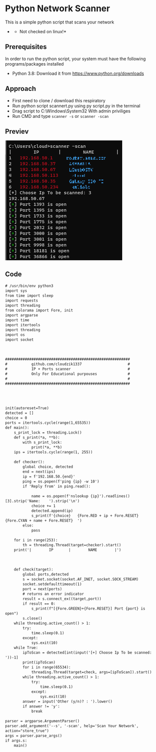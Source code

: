 # Python Network Scanner

This is a simple python script that scans your network
* * Not checked on linux!*
## Prerequisites

In order to run the python script, your system must have the following programs/packages installed
* Python 3.8: Download it from https://www.python.org/downloads

## Approach
* First need to clone / download this respiratory
* Run python script scannert.py using py script.py in the terminal
* Drag script to C:\Windows\System32 With admin priviliges
* Run CMD and type `scanner -s` or `scanner -scan`
## Previev 
<img src="Images/Previev.png">

## Code
```
# /usr/bin/env python3
import sys
from time import sleep
import requests
import threading
from colorama import Fore, init
import argparse
import time
import itertools
import threading
import os
import socket



#########################################################
#           github.com/cloudzik1337                     #
#           IP + Ports scanner                          #
#           Only For Educational purpouses              #
#                                                       #
#########################################################




init(autoreset=True)
detected = []
choice = 0
ports = itertools.cycle(range(1,65535))
def main():
    s_print_lock = threading.Lock()
    def s_print(*a, **b):
        with s_print_lock:
            print(*a, **b)
    ips = itertools.cycle(range(1, 255))
    
    def checker():
        global choice, detected
        end = next(ips)
        ip = f'192.168.50.{end}'
        ping = os.popen(f'ping {ip} -w 10')
        if 'Reply from' in ping.read():
            
            name = os.popen(f'nslookup {ip}').readlines()[3].strip('Name:    ').strip('\n')
            choice += 1
            detected.append(ip)
            s_print(f'{choice}   {Fore.RED + ip + Fore.RESET}     {Fore.CYAN + name + Fore.RESET}  ')
        else:
            pass
        
    for i in range(253):
        th = threading.Thread(target=checker).start()
    print('|        IP       |        NAME        |')


    
    def check(target):
        global ports,detected
        s = socket.socket(socket.AF_INET, socket.SOCK_STREAM)
        socket.setdefaulttimeout(1)
        port = next(ports)
        # returns an error indicator
        result = s.connect_ex((target,port))
        if result == 0:
            s_print(f"[{Fore.GREEN}+{Fore.RESET}] Port {port} is open")
        s.close()
    while threading.active_count() > 1:
        try:
            time.sleep(0.1)
        except:
            sys.exit(10)
    while True:
        ipToScan = detected[int(input('[+] Choose Ip To be scanned: '))-1]
        print(ipToScan)
        for i in range(65534):
            threading.Thread(target=check, args=[ipToScan]).start()
        while threading.active_count() > 1:
            try:
                time.sleep(0.1)
            except:
                sys.exit(10)
        answer = input('Other (y/n)? : ').lower()
        if answer != 'y':
            break

parser = argparse.ArgumentParser()
parser.add_argument('--s', '-scan', help='Scan Your Network', action="store_true")
args = parser.parse_args()
if args.s:
    main()
```
